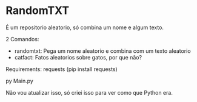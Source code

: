 # RandomTXT

É um repositorio aleatorio, só combina um nome e algum texto.

2 Comandos: 
- randomtxt: Pega um nome aleatorio e combina com um texto aleatorio
- catfact: Fatos aleatorios sobre gatos, por que não?

Requirements: requests (pip install requests)

py Main.py

Não vou atualizar isso, só criei isso para ver como que Python era.
